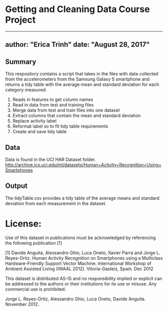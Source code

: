 # Getting and Cleaning Data Course Project
---
author: "Erica Trinh"
date: "August 28, 2017"
---

## Summary
This respository contains a script that takes in the files with data collected from the accelerometers from the Samsung Galaxy S smartphone and returns a tidy table with the average mean and standard deviation for each category measured.
1. Reads in features to get column names
2. Read in data from test and training files
3. Merge data from test and train files into one dataset
4. Extract columns that contain the mean and standard deviation
5. Replace activity label
6. Reformat label so to fit tidy table requirements
7. Create and save tidy table

## Data
Data is found in the UCI HAR Dataset folder.
http://archive.ics.uci.edu/ml/datasets/Human+Activity+Recognition+Using+Smartphones

## Output
The tidyTable.csv provides a tidy table of the average means and standard deviation from each measurement in the dataset.

License:
========
Use of this dataset in publications must be acknowledged by referencing the following publication [1] 

[1] Davide Anguita, Alessandro Ghio, Luca Oneto, Xavier Parra and Jorge L. Reyes-Ortiz. Human Activity Recognition on Smartphones using a Multiclass Hardware-Friendly Support Vector Machine. International Workshop of Ambient Assisted Living (IWAAL 2012). Vitoria-Gasteiz, Spain. Dec 2012

This dataset is distributed AS-IS and no responsibility implied or explicit can be addressed to the authors or their institutions for its use or misuse. Any commercial use is prohibited.

Jorge L. Reyes-Ortiz, Alessandro Ghio, Luca Oneto, Davide Anguita. November 2012.

